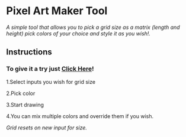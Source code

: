 # Pixel Art Maker Tool

*A simple tool that allows you to pick a grid size as a matrix (length and height) pick colors of your choice and style it as you wish!.*

## Instructions

### To give it a try just [Click Here](https://safei-ashraf.github.io/Pixel-Art-Maker/index.html)!


1.Select inputs you wish for grid size


2.Pick color


3.Start drawing


4.You can mix multiple colors and override them if you wish.


*Grid resets on new input for size.*


